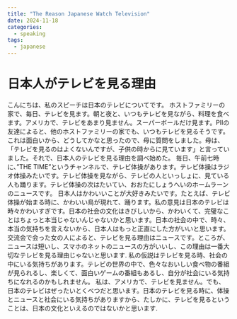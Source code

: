 ```yaml
---
title: "The Reason Japanese Watch Television"
date: 2024-11-18
categories:
  - speaking
tags:
  - japanese
---
```


# 日本人がテレビを見る理由
こんにちは、私のスピーチは日本のテレビについてです。 ホストファミリーの家で、毎日、テレビを見ます。朝と夜と、いつもテレビを見ながら、料理を食べます。アメリカで、テレビをあまり見ません。スーパーボールだけ見ます。PIIの友達によると、他のホストファミリーの家でも、いつもテレビを見るそうです。これは面白いから、どうしてかなと思ったので、母に質問をしました。母は、「テレビを見るのはよくないんですが、子供の時からに見ています」と言っていました。それで、日本人のテレビを見る理由を調べ始めた。 毎日、午前七時に、”THE TIME”というチャンネルで、テレビ体操があります。テレビ体操はラジオ体操みたいです。テレビ体操を見ながら、テレビの人といっしょに、見ている人も踊ります。テレビ体操の次はたいてい、おおたにしょうへいのホームラーンのニュースです。 日本人はかわいいことが大好きみたいです。たとえば、テレビ体操が始まる時に、かわいい鳥が現れて、踊ります。私の意見は日本のテレビは時々かわいすぎです。日本の社会の文化はきびしいから、かわいくて、完璧なことはちょっと本当じゃないんじゃないかと思います。日本の社会の中で、時々、本当の気持ちを言えないから、日本人はもっと正直にした方がいいと思います。 交流会で会った女の人によると、テレビを見る理由はニュースです。ところが、ニュースは短いし、スマホのネットのニュースの方がいいし、この理由は一番大切なテレビを見る理由じゃないと思います. 私の仮説はテレビを見る時、社会の中にいる気持ちがあります。テレビの世界の中で、色々なおいしい食べ物の番組が見られるし、楽しくて、面白いゲームの番組もあるし、自分が社会にいる気持ちになれるのかもしれません。 私は、アメリカで、テレビを見ません。でも、日本のテレビはぜったいとくべつだと思います。日本のテレビを見る時に、体操とニュースと社会にいる気持ちがありますから、たしかに、テレビを見るということは、日本の文化といえるのではないかと思います.